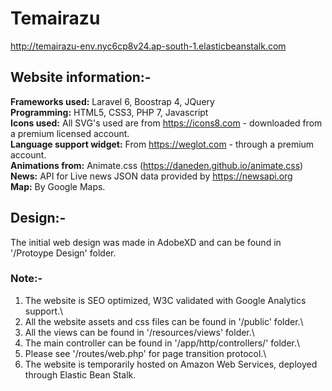 # Temairazu
http://temairazu-env.nyc6cp8v24.ap-south-1.elasticbeanstalk.com

## Website information:-
 **Frameworks used:** Laravel 6, Boostrap 4, JQuery\
 **Programming:** HTML5, CSS3, PHP 7, Javascript\
 **Icons used:** All SVG's used are from https://icons8.com - downloaded from a premium licensed account.\
 **Language support widget:** From https://weglot.com - through a premium account.\
 **Animations from:** Animate.css (https://daneden.github.io/animate.css) \
 **News:** API for Live news JSON data provided by https://newsapi.org \
 **Map:** By Google Maps.
 
 ## Design:-
 The initial web design was made in AdobeXD and can be found in '/Protoype Design' folder.
 
 ### Note:-
 1. The website is SEO optimized, W3C validated with Google Analytics support.\
 2. All the website assets and css files can be found in '/public' folder.\
 3. All the views can be found in '/resources/views' folder.\
 4. The main controller can be found in '/app/http/controllers/' folder.\
 5. Please see '/routes/web.php' for page transition protocol.\
 6. The website is temporarily hosted on Amazon Web Services, deployed through Elastic Bean Stalk. 
